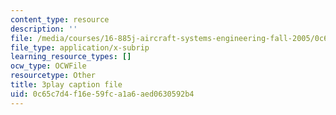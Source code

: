 ```yaml
---
content_type: resource
description: ''
file: /media/courses/16-885j-aircraft-systems-engineering-fall-2005/0c65c7d4f16e59fca1a6aed0630592b4_XWjSXlxpDfU.vtt
file_type: application/x-subrip
learning_resource_types: []
ocw_type: OCWFile
resourcetype: Other
title: 3play caption file
uid: 0c65c7d4-f16e-59fc-a1a6-aed0630592b4
---
```

